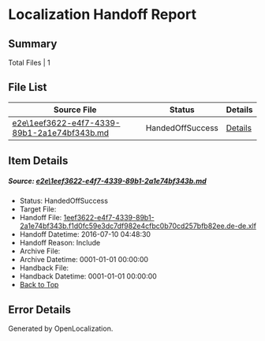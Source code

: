 # <a name='report-top'></a> Localization Handoff Report

## Summary
 Total Files | 1

## File List
 Source File | Status | Details 
 ----------- | ------ | ------- 
 [e2e\1eef3622-e4f7-4339-89b1-2a1e74bf343b.md](https://github.com/OpenLocalizationTestOrg/oltest/blob/de822dd4853f9e7615e7613699d7a6051b96bb0d/e2e/1eef3622-e4f7-4339-89b1-2a1e74bf343b.md) | HandedOffSuccess | [Details](#130ce2ff17c075d280ad022511cdc6df774e419f2)

## Item Details
##### <a name='130ce2ff17c075d280ad022511cdc6df774e419f2'></a> Source: [e2e\1eef3622-e4f7-4339-89b1-2a1e74bf343b.md](https://github.com/OpenLocalizationTestOrg/oltest/blob/de822dd4853f9e7615e7613699d7a6051b96bb0d/e2e/1eef3622-e4f7-4339-89b1-2a1e74bf343b.md)
* Status: HandedOffSuccess
* Target File: 
* Handoff File: [1eef3622-e4f7-4339-89b1-2a1e74bf343b.f1d0fc59e3dc7df982e4cfbc0b70cd257bfb82ee.de-de.xlf](https://github.com/OpenLocalizationTestOrg/olhandoff-e2e/blob/69687bbde53ee3542918bdd694fc3d98b4d9b91c/ol-handoff/OpenLocalizationTestOrg/oltest-dede-fly/ci/ht/1eef3622-e4f7-4339-89b1-2a1e74bf343b.f1d0fc59e3dc7df982e4cfbc0b70cd257bfb82ee.de-de.xlf)
* Handoff Datetime: 2016-07-10 04:48:30
* Handoff Reason: Include
* Archive File: 
* Archive Datetime: 0001-01-01 00:00:00
* Handback File: 
* Handback Datetime: 0001-01-01 00:00:00
* [Back to Top](#report-top)


## Error Details

Generated by OpenLocalization.
